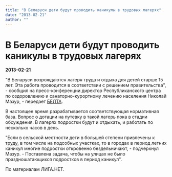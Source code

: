 ```yaml
---
title: "В Беларуси дети будут проводить каникулы в трудовых лагерях"
date: "2013-02-21"
author: ""
---
```


# В Беларуси дети будут проводить каникулы в трудовых лагерях

**2013-02-21** 

"В Беларуси возрождаются лагеря труда и отдыха для детей старше 15 лет. Эта работа проводится в соответствии с решением правительства", - сообщил на пресс-конференции директор Республиканского центра по оздоровлению и санаторно-курортному лечению населения Николай Мазур, - передает [БЕЛТА](http://belta.by/).

В настоящее время разрабатывается соответствующая нормативная база. Вопрос о дотации на путевку в такой лагерь пока в стадии обсуждения. В лагерях подростки будут и отдыхать, и работать по несколько часов в день.

"Если в сельской местности дети в большей степени привлечены к труду, в том числе на подсобных участках, то в городах в период летних каникул многие подростки откровенно бездельничают, - подчеркнул Мазур. - Поставлена задача, чтобы на улицах не было праздношатающихся подростков в период каникул".

По материалам ЛИГА.НЕТ.